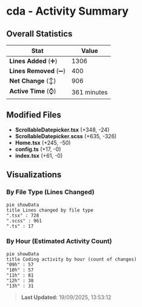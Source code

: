 # cda - Activity Summary 

## Overall Statistics

| Stat                   | Value                                                             |
| ---------------------- | ----------------------------------------------------------------- |
| **Lines Added** (➕)   | 1306                                          |
| **Lines Removed** (➖) | 400                                        |
| **Net Change** (↕)    | 906                |
| **Active Time** (⌚)   | 361 minutes |


## Modified Files
- **ScrollableDatepicker.tsx** (+348, -24)
- **ScrollableDatepicker.scss** (+635, -326)
- **Home.tsx** (+245, -50)
- **config.ts** (+17, -0)
- **index.tsx** (+61, -0)

## Visualizations

### By File Type (Lines Changed)

```mermaid
pie showData
title Lines changed by file type
".tsx" : 728
".scss" : 961
".ts" : 17
```

### By Hour (Estimated Activity Count)

```mermaid
pie showData
title Coding activity by hour (count of changes)
"09h" : 57
"10h" : 57
"11h" : 81
"12h" : 38
"13h" : 31
```


> **Last Updated:** 19/09/2025, 13:53:12